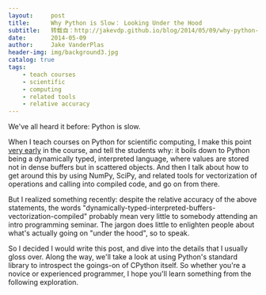 ```yaml
---
layout:     post
title:      Why Python is Slow： Looking Under the Hood
subtitle:   转载自：http://jakevdp.github.io/blog/2014/05/09/why-python-is-slow/
date:       2014-05-09
author:     Jake VanderPlas
header-img: img/background3.jpg
catalog: true
tags:
    - teach courses
    - scientific
    - computing
    - related tools
    - relative accuracy
---
```


We've all heard it before: Python is slow.

When I teach courses on Python for scientific computing, I make this point [very early](http://nbviewer.ipython.org/github/jakevdp/2013_fall_ASTR599/blob/master/notebooks/11_EfficientNumpy.ipynb) in the course, and tell the students why: it boils down to Python being a dynamically typed, interpreted language, where values are stored not in dense buffers but in scattered objects. And then I talk about how to get around this by using NumPy, SciPy, and related tools for vectorization of operations and calling into compiled code, and go on from there.

But I realized something recently: despite the relative accuracy of the above statements, the words "dynamically-typed-interpreted-buffers-vectorization-compiled" probably mean very little to somebody attending an intro programming seminar. The jargon does little to enlighten people about what's actually going on "under the hood", so to speak.

So I decided I would write this post, and dive into the details that I usually gloss over. Along the way, we'll take a look at using Python's standard library to introspect the goings-on of CPython itself. So whether you're a novice or experienced programmer, I hope you'll learn something from the following exploration.

